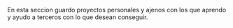 En esta seccion guardo proyectos personales y ajenos con los que aprendo y ayudo a terceros con lo que desean conseguir.
